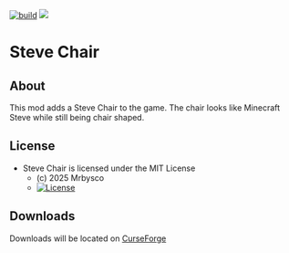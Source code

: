 [![build](https://github.com/Mrbysco/SteveChair/actions/workflows/build.yml/badge.svg)](https://github.com/Mrbysco/SteveChair/actions/workflows/build.yml) 
[![](http://cf.way2muchnoise.eu/versions/1135447.svg)](https://www.curseforge.com/minecraft/mc-mods/steve-chair)

# Steve Chair #

## About ##
This mod adds a Steve Chair to the game. The chair looks like Minecraft Steve while still being chair shaped.

## License ##
* Steve Chair is licensed under the MIT License
  - (c) 2025 Mrbysco
  - [![License](https://img.shields.io/badge/License-MIT-red.svg?style=flat)](http://opensource.org/licenses/MIT)

## Downloads ##
Downloads will be located on [CurseForge](https://www.curseforge.com/minecraft/mc-mods/steve-chair)
